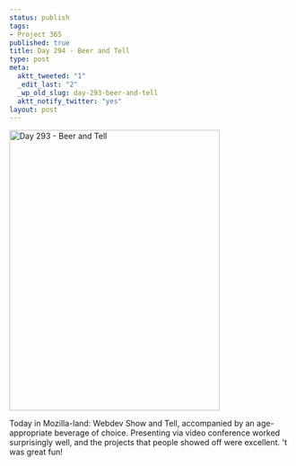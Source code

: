 ```yaml
--- 
status: publish
tags: 
- Project 365
published: true
title: Day 294 - Beer and Tell
type: post
meta: 
  aktt_tweeted: "1"
  _edit_last: "2"
  _wp_old_slug: day-293-beer-and-tell
  aktt_notify_twitter: "yes"
layout: post
---
```

<a href="http://www.flickr.com/photos/freeed/6267709589/" title="Day 293 - Beer and Tell by Fred​, on Flickr"><img src="http://farm7.static.flickr.com/6042/6267709589_fe253d9933.jpg" width="375" height="500" alt="Day 293 - Beer and Tell"/></a>

Today in Mozilla-land: Webdev Show and Tell, accompanied by an age-appropriate beverage of choice. Presenting via video conference worked surprisingly well, and the projects that people showed off were excellent. 't was great fun!
